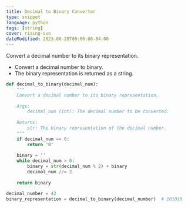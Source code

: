 ```yaml
---
title: Decimal to Binary Converter
type: snippet
language: python
tags: [string]
cover: rising-sun
dateModified: 2023-08-20T00:00:00-04:00
---
```


Convert a decimal number to its binary representation.

- Convert a decimal number to binary.
- The binary representation is returned as a string.

```python
def decimal_to_binary(decimal_num):
    """
    Convert a decimal number to its binary representation.
    
    Args:
        decimal_num (int): The decimal number to be converted.
        
    Returns:
        str: The binary representation of the decimal number.
    """
    if decimal_num == 0:
        return '0'
    
    binary = ''
    while decimal_num > 0:
        binary = str(decimal_num % 2) + binary
        decimal_num //= 2
    
    return binary
```

```python
decimal_number = 42
binary_representation = decimal_to_binary(decimal_number)  # 101010
```
